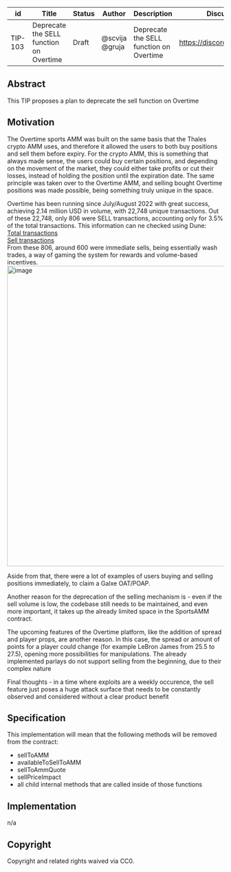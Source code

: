 | id | Title | Status | Author | Description | Discussions to | Created |
| ----------- | ----------- | ----------- | ----------- | ----------- | ----------- | ----------- |
| TIP-103 | Deprecate the SELL function on Overtime | Draft | @scvija @gruja | Deprecate the SELL function on Overtime | https://discord.gg/rPpPcMXSeU | 2022-11-16


## Abstract

This TIP proposes a plan to deprecate the sell function on Overtime
 
## Motivation
 

The Overtime sports AMM was built on the same basis that the Thales crypto AMM uses, and therefore it allowed the users to both buy positions and sell them before expiry. For the crypto AMM, this is something that always made sense, the users could buy certain positions, and depending on the movement of the market, they could either take profits or cut their losses, instead of holding the position until the expiration date. The same principle was taken over to the Overtime AMM, and selling bought Overtime positions was made possible, being something truly unique in the space.

Overtime has been running since July/August 2022 with great success, achieving 2.14 million USD in volume, with 22,748 unique transactions. 
Out of these 22,748, only 806 were SELL transactions, accounting only for 3.5% of the total transactions. This information can ne checked using Dune:  
[Total transactions](https://dune.com/queries/1046887/1804805)  
[Sell transactions](https://dune.com/queries/1469435)  
From these 806, around 600 were immediate sells, being essentially wash trades, a way of gaming the system for rewards and volume-based incentives.  
<img width="698" alt="image" src="https://user-images.githubusercontent.com/32070480/202523764-fa2bb5db-498b-4f21-955f-9a5379473858.png">

Aside from that, there were a lot of examples of users buying and selling positions immediately, to claim a Galxe OAT/POAP.

Another reason for the deprecation of the selling mechanism is - even if the sell volume is low, the codebase still needs to be maintained, and even more important, it takes up the already limited space in the SportsAMM contract.

The upcoming features of the Overtime platform, like the addition of spread and player props, are another reason. In this case, the spread or amount of points for a player could change (for example LeBron James from 25.5 to 27.5), opening more possibilities for manipulations. The already implemented parlays do not support selling from the beginning, due to their complex nature

Final thoughts - in a time where exploits are a weekly occurence, the sell feature just poses a huge attack surface that needs to be constantly observed and considered without a clear product benefit



## Specification 

This implementation will mean that the following methods will be removed from the contract:

- sellToAMM
- availableToSellToAMM
- sellToAmmQuote
- sellPriceImpact
- all child internal methods that are called inside of those functions    

## Implementation

n/a

## Copyright
 
Copyright and related rights waived via CC0.
